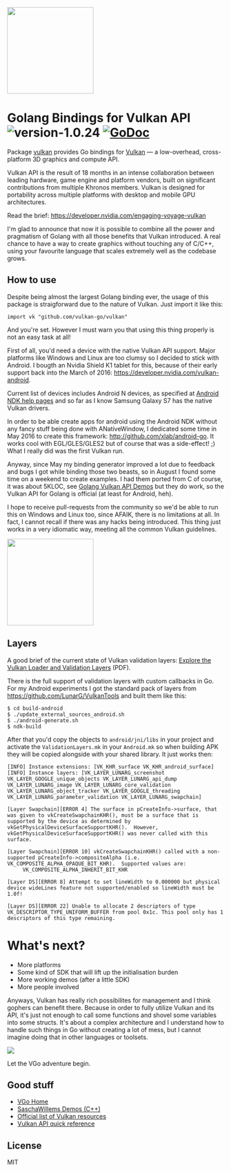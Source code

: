 <img src="https://cl.ly/2H2E3c0T1X16/Vulkan_500px_Mar15.png" width="200">

# Golang Bindings for Vulkan API ![version-1.0.24](https://img.shields.io/badge/version-1.0.24-lightgrey.svg) [![GoDoc](https://godoc.org/github.com/vulkan-go/vulkan?status.svg)](https://godoc.org/github.com/vulkan-go/vulkan)

Package [vulkan](https://github.com/vulkan-go/vulkan) provides Go bindings for [Vulkan](https://www.khronos.org/vulkan/) — a low-overhead, cross-platform 3D graphics and compute API.

Vulkan API is the result of 18 months in an intense collaboration between leading hardware, game engine and platform vendors, built on significant contributions from multiple Khronos members. Vulkan is designed for portability across multiple platforms with desktop and mobile GPU architectures.

Read the brief: https://developer.nvidia.com/engaging-voyage-vulkan

I'm glad to announce that now it is possible to combine all the power and pragmatism of Golang with
all those benefits that Vulkan introduced. A real chance to have a way to create graphics without touching
any of C/C++, using your favourite language that scales extremely well as the codebase grows.

## How to use

Despite being almost the largest Golang binding ever, the usage of this package is straigforward due to the nature of Vulkan. Just import it like this:

```
import vk "github.com/vulkan-go/vulkan"
```

And you're set. However I must warn you that using this thing properly is not an easy task at all!

First of all, you'd need a device with the native Vulkan API support. Major platforms like Windows and Linux are
too clumsy so I decided to stick with Android. I bougth an Nvidia Shield K1 tablet for this, because of their early support back into the March of 2016: https://developer.nvidia.com/vulkan-android.

Current list of devices includes Android N devices, as specified at [Android NDK help pages](https://developer.android.com/ndk/guides/graphics/getting-started.html) and so far as I know Samsung Galaxy S7 has the native Vulkan drivers.

In order to be able create apps for android using the Android NDK without any fancy stuff being done with ANativeWindow,
I dedicated some time in May 2016 to create this framework: http://github.com/xlab/android-go. It works cool with EGL/GLES/GLES2 but of course that was a side-effect! ;) What I really did was the first Vulkan run.

Anyway, since May my binding generator improved a lot due to feedback and bugs I got while binding those two beasts,
so in August I found some time on a weekend to create examples. I had them ported from C of course, it was about 5KLOC, see [Golang Vulkan API Demos](https://github.com/vulkan-go/demos) but they do work, so the Vulkan API for Golang is official (at least for Android, heh).

I hope to receive pull-requests from the community so we'd be able to run this on Windows and Linux too, since AFAIK, there is no limitations at all. In fact, I cannot recall if there was any hacks being introduced. This thing just works in a very idiomatic way, meeting all the common Vulkan guidelines.

<a href="https:/
/cl.ly/0n0n040w1022/IMG_1456.JPG"><img src="https://cl.ly/1g1V2o2C423s/IMG_1456.JPG" width="200"/></a>

## Layers

A good brief of the current state of Vulkan validation layers: [Explore the Vulkan Loader and Validation Layers](https://lunarg.com/wp-content/uploads/2016/07/lunarg-birds-feather-session-siggraph-july-26-2016.pdf) (PDF).

There is the full support of validation layers with custom callbacks in Go. For my Android experiments I got the standard pack of layers from https://github.com/LunarG/VulkanTools and built them like this:

```
$ cd build-android
$ ./update_external_sources_android.sh
$ ./android-generate.sh
$ ndk-build
```

After that you'd copy the objects to `android/jni/libs` in your project and activate the `ValidationLayers.mk` in your `Android.mk` so when building APK they will be copied alongside with your shared library. It just works then:

```
[INFO] Instance extensions: [VK_KHR_surface VK_KHR_android_surface]
[INFO] Instance layers: [VK_LAYER_LUNARG_screenshot VK_LAYER_GOOGLE_unique_objects VK_LAYER_LUNARG_api_dump VK_LAYER_LUNARG_image VK_LAYER_LUNARG_core_validation VK_LAYER_LUNARG_object_tracker VK_LAYER_GOOGLE_threading VK_LAYER_LUNARG_parameter_validation VK_LAYER_LUNARG_swapchain]

[Layer Swapchain][ERROR 4] The surface in pCreateInfo->surface, that was given to vkCreateSwapchainKHR(), must be a surface that is supported by the device as determined by vkGetPhysicalDeviceSurfaceSupportKHR().  However, vkGetPhysicalDeviceSurfaceSupportKHR() was never called with this surface.

[Layer Swapchain][ERROR 10] vkCreateSwapchainKHR() called with a non-supported pCreateInfo->compositeAlpha (i.e. VK_COMPOSITE_ALPHA_OPAQUE_BIT_KHR).  Supported values are:
     VK_COMPOSITE_ALPHA_INHERIT_BIT_KHR

[Layer DS][ERROR 8] Attempt to set lineWidth to 0.000000 but physical device wideLines feature not supported/enabled so lineWidth must be 1.0f!

[Layer DS][ERROR 22] Unable to allocate 2 descriptors of type VK_DESCRIPTOR_TYPE_UNIFORM_BUFFER from pool 0x1c. This pool only has 1 descriptors of this type remaining.
```

# What's next?

* More platforms
* Some kind of SDK that will lift up the initialisation burden
* More working demos (after a little SDK)
* More people involved

Anyways, Vulkan has really rich possibilites for management and I think gophers can benefit there. Because in order to fully utilize Vulkan and its API, it's just not enough to call some functions and shovel some variables into some structs. It's about a complex architecture and I understand how to handle such things in Go without creating a lot of mess, but I cannot imagine doing that in other languages or toolsets.

[![](https://developer.nvidia.com/sites/default/files/akamai/gameworks/blog/Vulkan/vulkan_intro_management.png)](https://developer.nvidia.com/engaging-voyage-vulkan)

Let the VGo adventure begin.

## Good stuff

* [VGo Home](https://github.com/vulkan-go)
* [SaschaWillems Demos (C++)](https://github.com/SaschaWillems/Vulkan)
* [Official list of Vulkan resources](https://www.khronos.org/vulkan/resources)
* [Vulkan API quick reference](https://www.khronos.org/registry/vulkan/specs/1.0/refguide/Vulkan-1.0-web.pdf)

## License

MIT
